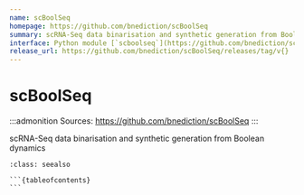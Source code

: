 ```yaml
---
name: scBoolSeq
homepage: https://github.com/bnediction/scBoolSeq
summary: scRNA-Seq data binarisation and synthetic generation from Boolean dynamics
interface: Python module [`scboolseq`](https://github.com/bnediction/scBoolSeq)
release_url: https://github.com/bnediction/scBoolSeq/releases/tag/v{}
---
```


# scBoolSeq

:::admonition
Sources: https://github.com/bnediction/scBoolSeq
:::

scRNA-Seq data binarisation and synthetic generation from Boolean dynamics

````{admonition} Notebooks
:class: seealso

```{tableofcontents}
```

````

